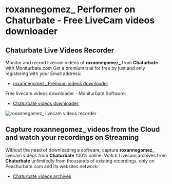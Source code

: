 # roxannegomez_ Performer on Chaturbate - Free LiveCam videos downloader

## Chaturbate Live Videos Recorder

Monitor and record livecam videos of **roxannegomez_** from **Chaturbate** with Moniturbate.com
Get a premium trial for free by just and only registering with your Email address:
* [roxannegomez_ Premium videos downloader](https://moniturbate.com/request-demo-licence-key.html)

Free livecam videos downloader - Moniturbate Software:
* [Chaturbate videos downloader](https://moniturbate.com/moniturbate-download-software.html)

![roxannegomez_ livecam videos recorder](https://peachurnet.com/templates/moniturbate-software.png)


## Capture roxannegomez_ videos from the Cloud and watch your recordings on Streaming

Without the need of downloading a software, capture **roxannegomez_** livecam videos from **Chaturbate** 100% online.
Watch Livecam archives from **Chaturbate** unlimitedly from thousands of existing recordings, only on Peachurbate.com and its websites network:
* [Chaturbate videos archives](https://peachurnet.com/)